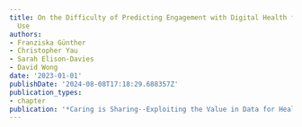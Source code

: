```yaml
---
title: On the Difficulty of Predicting Engagement with Digital Health for Substance
  Use
authors:
- Franziska Günther
- Christopher Yau
- Sarah Elison-Davies
- David Wong
date: '2023-01-01'
publishDate: '2024-08-08T17:18:29.688357Z'
publication_types:
- chapter
publication: '*Caring is Sharing--Exploiting the Value in Data for Health and Innovation*'
---
```


